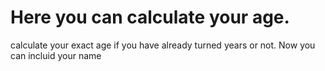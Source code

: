 # Here you can calculate your age.
calculate your exact age if you have already turned years or not.
Now you can incluid your name
